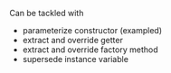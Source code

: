 Can be tackled with
- parameterize constructor (exampled)
- extract and override getter
- extract and override factory method
- supersede instance variable